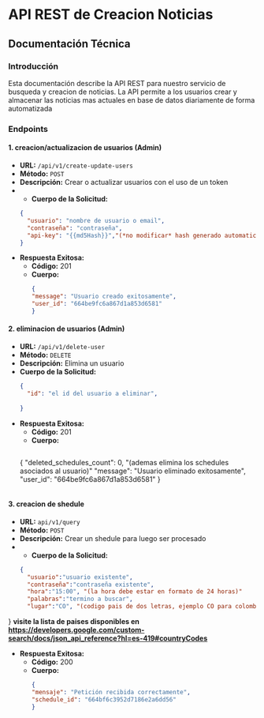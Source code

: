# API REST de Creacion Noticias

## Documentación Técnica

### Introducción
Esta documentación describe la API REST para nuestro servicio de busqueda y creacion de noticias. La API permite a los usuarios crear y almacenar las noticias mas actuales en base de datos diariamente de forma automatizada

### Endpoints

#### 1. creacion/actualizacion de usuarios (Admin)
- **URL:** `/api/v1/create-update-users`
- **Método:** `POST`
- **Descripción:** Crear o actualizar usuarios con el uso de un token
- - **Cuerpo de la Solicitud:**
  ```json
  {
    "usuario": "nombre de usuario o email",
    "contraseña": "contraseña",
    "api-key": "{{md5Hash}}","(*no modificar* hash generado automaticamente con postman)"
  }

- **Respuesta Exitosa:**
  - **Código:** 201
  - **Cuerpo:**
    ```json
    {
    "message": "Usuario creado exitosamente",
    "user_id": "664be9fc6a867d1a853d6581"
    }
    ```



#### 2. eliminacion de usuarios (Admin)
- **URL:** `/api/v1/delete-user`
- **Método:** `DELETE`
- **Descripción:** Elimina un usuario
- **Cuerpo de la Solicitud:**
  ```json
  {
    "id": "el id del usuario a eliminar",
    
  }

- **Respuesta Exitosa:**
  - **Código:** 201
  - **Cuerpo:**
    ```json
   {
    "deleted_schedules_count": 0, "(ademas elimina los schedules asociados al usuario)"
    "message": "Usuario eliminado exitosamente",
    "user_id": "664be9fc6a867d1a853d6581"
}
    ```

#### 3. creacion de shedule
- **URL:** `api/v1/query`
- **Método:** `POST`
- **Descripción:** Crear un shedule para luego ser procesado
- - **Cuerpo de la Solicitud:**
  ```json
  {
	"usuario":"usuario existente",
    "contraseña":"contraseña existente",
    "hora":"15:00", "(la hora debe estar en formato de 24 horas)"
	"palabras":"termino a buscar",
    "lugar":"CO", "(codigo pais de dos letras, ejemplo CO para colombia)"
}
**visite la lista de paises disponibles en https://developers.google.com/custom-search/docs/json_api_reference?hl=es-419#countryCodes** 

- **Respuesta Exitosa:**
  - **Código:** 200
  - **Cuerpo:**
    ```json
    {
    "mensaje": "Petición recibida correctamente",
    "schedule_id": "664bf6c3952d7186e2a6dd56"
    }
    ```